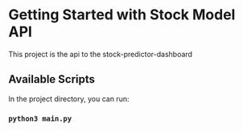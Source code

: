 # Getting Started with Stock Model API

This project is the api to the stock-predictor-dashboard

## Available Scripts

In the project directory, you can run:

### `python3 main.py`


